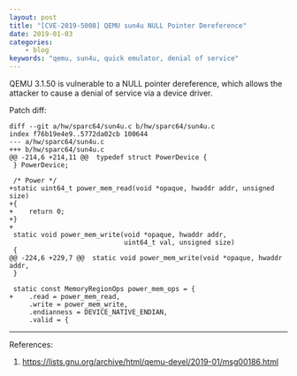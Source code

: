 ```yaml
---
layout: post
title: "[CVE-2019-5008] QEMU sun4u NULL Pointer Dereference"
date: 2019-01-03
categories:
    - blog
keywords: "qemu, sun4u, quick emulator, denial of service"
---
```


QEMU 3.1.50 is vulnerable to a NULL pointer dereference, which allows the attacker to cause a denial of service via a device driver.

Patch diff:
```
diff --git a/hw/sparc64/sun4u.c b/hw/sparc64/sun4u.c
index f76b19e4e9..5772da02cb 100644
--- a/hw/sparc64/sun4u.c
+++ b/hw/sparc64/sun4u.c
@@ -214,6 +214,11 @@  typedef struct PowerDevice {
 } PowerDevice;

 /* Power */
+static uint64_t power_mem_read(void *opaque, hwaddr addr, unsigned size)
+{
+    return 0;
+}
+
 static void power_mem_write(void *opaque, hwaddr addr,
                             uint64_t val, unsigned size)
 {
@@ -224,6 +229,7 @@  static void power_mem_write(void *opaque, hwaddr addr,
 }

 static const MemoryRegionOps power_mem_ops = {
+    .read = power_mem_read,
     .write = power_mem_write,
     .endianness = DEVICE_NATIVE_ENDIAN,
     .valid = {
```

---
References:
1. https://lists.gnu.org/archive/html/qemu-devel/2019-01/msg00186.html
